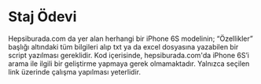 # Staj Ödevi

Hepsiburada.com da yer alan herhangi bir iPhone 6S modelinin; 
“Özellikler” başlığı altındaki tüm bilgileri alıp txt ya da excel 
dosyasına yazabilen bir script yazılması gereklidir. Kod içerisinde, 
hepsiburada.com'da iPhone 6S’i arama ile ilgili bir geliştirme yapmaya 
gerek olmamaktadır. Yalnızca seçilen link üzerinde çalışma yapılması yeterlidir. 
